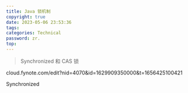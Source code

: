 ```yaml
---
title: Java 锁机制
copyright: true
date: 2023-05-06 23:53:36
tags:
categories: Technical
password: zr.
top:
---
```


> Synchronized 和 CAS 锁

<!--more-->

cloud.fynote.com/edit?nid=4070&id=1629909350000&t=1656425100421

Synchronized